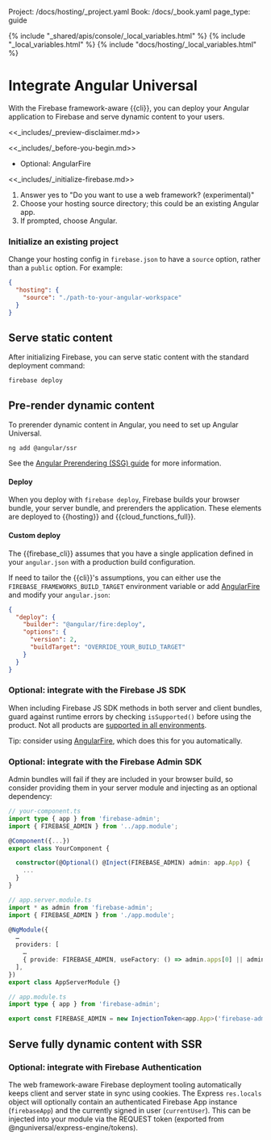 Project: /docs/hosting/_project.yaml
Book: /docs/_book.yaml
page_type: guide

{% include "_shared/apis/console/_local_variables.html" %}
{% include "_local_variables.html" %}
{% include "docs/hosting/_local_variables.html" %}

<link rel="stylesheet" type="text/css" href="/styles/docs.css" />

# Integrate Angular Universal

With the Firebase framework-aware {{cli}}, you can deploy your Angular application
to Firebase and serve dynamic content to your users.

<<_includes/_preview-disclaimer.md>>

<<_includes/_before-you-begin.md>>

- Optional: AngularFire

<<_includes/_initialize-firebase.md>>

1. Answer yes to "Do you want to use a web framework? (experimental)"
1. Choose your hosting source directory; this could be an existing Angular app.
1. If prompted, choose Angular.

### Initialize an existing project

Change your hosting config in `firebase.json` to have a `source` option, rather
than a `public` option. For example:

```json
{
  "hosting": {
    "source": "./path-to-your-angular-workspace"
  }
}
```

## Serve static content

After initializing Firebase, you can serve static content with the standard
deployment command:

```shell
firebase deploy
```

## Pre-render dynamic content

To prerender dynamic content in Angular, you need to set up Angular Universal.

```shell
ng add @angular/ssr
```

See the [Angular Prerendering (SSG) guide](https://angular.dev/guide/prerendering)
for more information.

#### Deploy

When you deploy with `firebase deploy`, Firebase builds your browser bundle,
your server bundle, and prerenders the application. These elements are deployed
to {{hosting}} and {{cloud_functions_full}}.

#### Custom deploy

The {{firebase_cli}} assumes that you have a single application defined in your
`angular.json` with a production build configuration.

If need to tailor the {{cli}}'s assumptions, you can either use the
`FIREBASE_FRAMEWORKS_BUILD_TARGET` environment variable or add
[AngularFire](https://github.com/angular/angularfire#readme) and modify your
`angular.json`:

```json
{
  "deploy": {
    "builder": "@angular/fire:deploy",
    "options": {
      "version": 2,
      "buildTarget": "OVERRIDE_YOUR_BUILD_TARGET"
    }
  }
}
```

### Optional: integrate with the Firebase JS SDK

When including Firebase JS SDK methods in both server and client bundles, guard
against runtime errors by checking `isSupported()` before using the product.
Not all products are [supported in all environments](/docs/web/environments-js-sdk#other_environments).

Tip: consider using [AngularFire](https://github.com/angular/angularfire#readme),
which does this for you automatically.

### Optional: integrate with the Firebase Admin SDK

Admin bundles will fail if they are included in your browser build, so consider
providing them in your server module and injecting as an optional dependency:

```typescript
// your-component.ts
import type { app } from 'firebase-admin';
import { FIREBASE_ADMIN } from '../app.module';

@Component({...})
export class YourComponent {

  constructor(@Optional() @Inject(FIREBASE_ADMIN) admin: app.App) {
    ...
  }
}

// app.server.module.ts
import * as admin from 'firebase-admin';
import { FIREBASE_ADMIN } from './app.module';

@NgModule({
  …
  providers: [
    …
    { provide: FIREBASE_ADMIN, useFactory: () => admin.apps[0] || admin.initializeApp() }
  ],
})
export class AppServerModule {}

// app.module.ts
import type { app } from 'firebase-admin';

export const FIREBASE_ADMIN = new InjectionToken<app.App>('firebase-admin');
```

## Serve fully dynamic content with SSR

### Optional: integrate with Firebase Authentication

The web framework-aware Firebase deployment tooling automatically keeps client
and server state in sync using cookies. The Express `res.locals` object will
optionally contain an authenticated Firebase App instance (`firebaseApp`) and
the currently signed in user (`currentUser`). This can be injected into your
module via the REQUEST token (exported from @nguniversal/express-engine/tokens).

